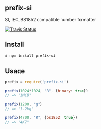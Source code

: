 ## prefix-si

SI, IEC, BS1852 compatible number formatter

<a href="https://travis-ci.org/mleko/js-prefix-si"><img alt="Travis Status" src="https://travis-ci.org/mleko/js-prefix-si.svg?branch=master&label=travis&style=flat"></a>

## Install

```bash
$ npm install prefix-si
```

## Usage

```js
prefix = require('prefix-si')

prefix(1024*1024, "B", {binary: true})
// => "1MiB"

prefix(1200, "g")
// => "1.2kg"

prefix(4700, "R", {bs1852: true})
// => "4K7"
```

